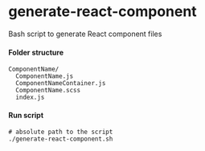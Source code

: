 # generate-react-component
Bash script to generate React component files

#### Folder structure

```
ComponentName/
  ComponentName.js
  ComponentNameContainer.js
  ComponentName.scss
  index.js
```

#### Run script

```
# absolute path to the script
./generate-react-component.sh
```
